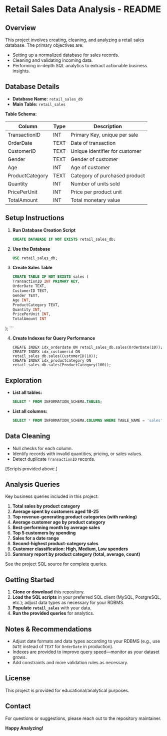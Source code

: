 # Retail Sales Data Analysis - README

## Overview

This project involves creating, cleaning, and analyzing a retail sales database. The primary objectives are:
- Setting up a normalized database for sales records.
- Cleaning and validating incoming data.
- Performing in-depth SQL analytics to extract actionable business insights.

## Database Details

- **Database Name:** `retail_sales_db`
- **Main Table:** `retail_sales`

**Table Schema:**

| Column          | Type | Description                    |
|-----------------|------|--------------------------------|
| TransactionID   | INT  | Primary Key, unique per sale   |
| OrderDate       | TEXT | Date of transaction            |
| CustomerID      | TEXT | Unique identifier for customer |
| Gender          | TEXT | Gender of customer             |
| Age             | INT  | Age of customer                |
| ProductCategory | TEXT | Category of purchased product  |
| Quantity        | INT  | Number of units sold           |
| PricePerUnit    | INT  | Price per product unit         |
| TotalAmount     | INT  | Total monetary value           |

## Setup Instructions

1. **Run Database Creation Script**
    ```sql
    CREATE DATABASE IF NOT EXISTS retail_sales_db;
    ```

2. **Use the Database**
    ```sql
    USE retail_sales_db;
    ```

3. **Create Sales Table**
    ```sql
    CREATE TABLE IF NOT EXISTS sales (
    TransactionID INT PRIMARY KEY,
    OrderDate TEXT,
    CustomerID TEXT,
    Gender TEXT,
    Age INT,
    ProductCategory TEXT,
    Quantity INT,
    PricePerUnit INT,
    TotalAmount INT
);
    ```

4. **Create Indexes for Query Performance**
    ```
   CREATE INDEX idx_orderdate ON retail_sales_db.sales(OrderDate(10));
   CREATE INDEX idx_customerid ON retail_sales_db.sales(CustomerID(10));
   CREATE INDEX idx_productcategory ON retail_sales_db.sales(ProductCategory(100));
    ```

## Exploration

- **List all tables:**  
  ```sql
  SELECT * FROM INFORMATION_SCHEMA.TABLES;
  ```

- **List all columns:**  
  ```sql
  SELECT * FROM INFORMATION_SCHEMA.COLUMNS WHERE TABLE_NAME = 'sales';
  ```

## Data Cleaning

- Null checks for each column.
- Identify records with invalid quantities, pricing, or sales values.
- Detect duplicate `TransactionID` records.

[Scripts provided above.]

## Analysis Queries

Key business queries included in this project:

1. **Total sales by product category**
2. **Average spent by customers aged 18-25**
3. **Top revenue-generating product categories (with ranking)**
4. **Average customer age by product category**
5. **Best-performing month by average sales**
6. **Top 5 customers by spending**
7. **Sales for a date range**
8. **Second-highest product-category sales**
9. **Customer classification: High, Medium, Low spenders**
10. **Summary report by product category (total, average, count)**

See the project SQL source for complete queries.

## Getting Started

1. **Clone or download** this repository.
2. **Load the SQL scripts** in your preferred SQL client (MySQL, PostgreSQL, etc.); adjust data types as necessary for your RDBMS.
3. **Populate `retail_sales`** with your data.
4. **Run the provided queries** for analytics.

## Notes & Recommendations

- Adjust date formats and data types according to your RDBMS (e.g., use `DATE` instead of `TEXT` for `OrderDate` in production).
- Indexes are provided to improve query speed—monitor as your dataset grows.
- Add constraints and more validation rules as necessary.

## License

This project is provided for educational/analytical purposes.

## Contact

For questions or suggestions, please reach out to the repository maintainer.

**Happy Analyzing!**
